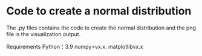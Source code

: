 # Code to create a normal distribution

The .py files contains the code to create the normal distribution and the png file is the visualization output.

Requirements Python：3.9 numpy>vx.x. matplotlibvx.x
